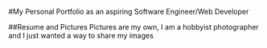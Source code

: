 #My Personal Portfolio as an aspiring Software Engineer/Web Developer

##Resume and Pictures
Pictures are my own, I am a hobbyist photographer and I just wanted a way to share my images
